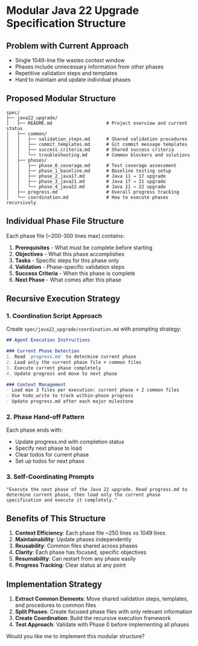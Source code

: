 # Modular Java 22 Upgrade Specification Structure

## Problem with Current Approach
- Single 1049-line file wastes context window
- Phases include unnecessary information from other phases
- Repetitive validation steps and templates
- Hard to maintain and update individual phases

## Proposed Modular Structure

```
spec/
├── java22_upgrade/
│   ├── README.md                    # Project overview and current status
│   ├── common/
│   │   ├── validation_steps.md      # Shared validation procedures
│   │   ├── commit_templates.md      # Git commit message templates
│   │   ├── success_criteria.md      # Shared success criteria
│   │   └── troubleshooting.md       # Common blockers and solutions
│   ├── phases/
│   │   ├── phase_0_coverage.md      # Test coverage assessment
│   │   ├── phase_1_baseline.md      # Baseline testing setup
│   │   ├── phase_2_java17.md        # Java 11 → 17 upgrade
│   │   ├── phase_3_java21.md        # Java 17 → 21 upgrade
│   │   └── phase_4_java22.md        # Java 21 → 22 upgrade
│   ├── progress.md                  # Overall progress tracking
│   └── coordination.md              # How to execute phases recursively
```

## Individual Phase File Structure

Each phase file (~200-300 lines max) contains:
1. **Prerequisites** - What must be complete before starting
2. **Objectives** - What this phase accomplishes
3. **Tasks** - Specific steps for this phase only
4. **Validation** - Phase-specific validation steps
5. **Success Criteria** - When this phase is complete
6. **Next Phase** - What comes after this phase

## Recursive Execution Strategy

### 1. Coordination Script Approach
Create `spec/java22_upgrade/coordination.md` with prompting strategy:

```markdown
## Agent Execution Instructions

### Current Phase Detection
1. Read `progress.md` to determine current phase
2. Load only the current phase file + common files
3. Execute current phase completely
4. Update progress and move to next phase

### Context Management
- Load max 3 files per execution: current phase + 2 common files
- Use todo_write to track within-phase progress
- Update progress.md after each major milestone
```

### 2. Phase Hand-off Pattern
Each phase ends with:
- Update progress.md with completion status
- Specify next phase to load
- Clear todos for current phase
- Set up todos for next phase

### 3. Self-Coordinating Prompts
```
"Execute the next phase of the Java 22 upgrade. Read progress.md to determine current phase, then load only the current phase specification and execute it completely."
```

## Benefits of This Structure

1. **Context Efficiency**: Each phase file ~250 lines vs 1049 lines
2. **Maintainability**: Update phases independently
3. **Reusability**: Common files shared across phases
4. **Clarity**: Each phase has focused, specific objectives
5. **Resumability**: Can restart from any phase easily
6. **Progress Tracking**: Clear status at any point

## Implementation Strategy

1. **Extract Common Elements**: Move shared validation steps, templates, and procedures to common files
2. **Split Phases**: Create focused phase files with only relevant information
3. **Create Coordination**: Build the recursive execution framework
4. **Test Approach**: Validate with Phase 0 before implementing all phases

Would you like me to implement this modular structure?
